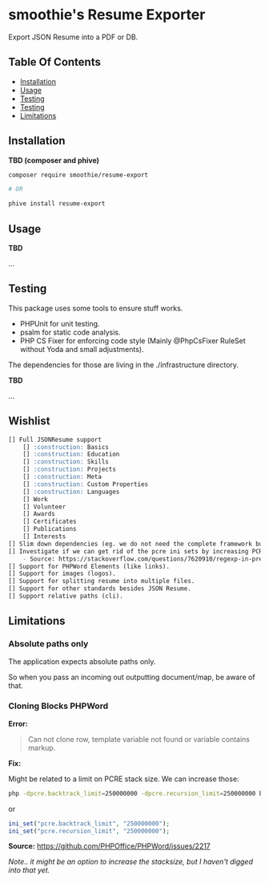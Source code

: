 # smoothie's Resume Exporter

Export JSON Resume into a PDF or DB.

## Table Of Contents

* [Installation](#installation)
* [Usage](#usage)
* [Testing](#testing)
* [Testing](#wishlist)
* [Limitations](#limitations)

## Installation

**TBD (composer and phive)**

```BASH
composer require smoothie/resume-export

# OR

phive install resume-export

```

## Usage

**TBD**

...

## Testing

This package uses some tools to ensure stuff works.

- PHPUnit for unit testing.
- psalm for static code analysis.
- PHP CS Fixer for enforcing code style (Mainly @PhpCsFixer RuleSet without Yoda and small adjustments).

The dependencies for those are living in the ./infrastructure directory.

**TBD**

...

## Wishlist
```md
[] Full JSONResume support
    [] :construction: Basics
    [] :construction: Education
    [] :construction: Skills
    [] :construction: Projects
    [] :construction: Meta
    [] :construction: Custom Properties
    [] :construction: Languages
    [] Work
    [] Volunteer
    [] Awards
    [] Certificates
    [] Publications
    [] Interests
[] Slim down dependencies (eg. we do not need the complete framework bundle).
[] Investigate if we can get rid of the pcre ini sets by increasing PCRE stacksize.
    - Source: https://stackoverflow.com/questions/7620910/regexp-in-preg-match-function-returning-browser-error/7627962#7627962
[] Support for PHPWord Elements (like links).
[] Support for images (logos).
[] Support for splitting resume into multiple files.
[] Support for other standards besides JSON Resume.
[] Support relative paths (cli).
```

## Limitations

### Absolute paths only

The application expects absolute paths only.

So when you pass an incoming out outputting document/map, be aware of that.

### Cloning Blocks PHPWord

**Error:**

> Can not clone row, template variable not found or variable contains markup.


**Fix:**

Might be related to a limit on PCRE stack size. We can increase those:

```bash
php -dpcre.backtrack_limit=250000000 -dpcre.recursion_limit=250000000 bin/console
```

or

```php
ini_set("pcre.backtrack_limit", "250000000");
ini_set("pcre.recursion_limit", "250000000");
```

**Source:** https://github.com/PHPOffice/PHPWord/issues/2217

*Note.. it might be an option to increase the stacksize, but I haven't digged into that yet.*
